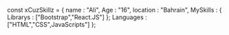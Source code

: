 const xCuzSkillz = {
 name : "Ali",
 Age : "16",
 location : "Bahrain",
 MySkills : {
  Librarys : ["Bootstrap","React.JS"]
  };
  Languages : ["HTML","CSS",JavaScripts"]
};

